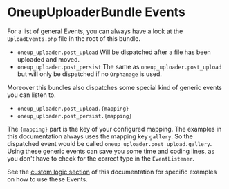 OneupUploaderBundle Events
==========================

For a list of general Events, you can always have a look at the `UploadEvents.php` file in the root of this bundle.

* `oneup_uploader.post_upload` Will be dispatched after a file has been uploaded and moved.
* `oneup_uploader.post_persist` The same as `oneup_uploader.post_upload` but will only be dispatched if no `Orphanage` is used.

Moreover this bundles also dispatches some special kind of generic events you can listen to.

* `oneup_uploader.post_upload.{mapping}`
* `oneup_uploader.post_persist.{mapping}`

The `{mapping}` part is the key of your configured mapping. The examples in this documentation always uses the mapping key `gallery`. So the dispatched event would be called `oneup_uploader.post_upload.gallery`.
Using these generic events can save you some time and coding lines, as you don't have to check for the correct type in the `EventListener`.

See the [custom logic section](custom_logic.md) of this documentation for specific examples on how to use these Events.
